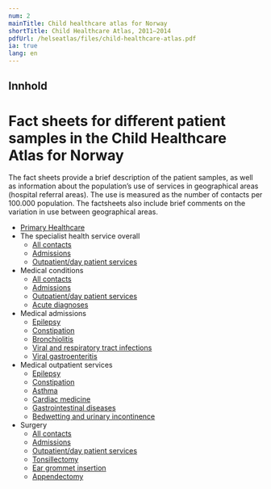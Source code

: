 ```yaml
---
num: 2
mainTitle: Child healthcare atlas for Norway
shortTitle: Child Healthcare Atlas, 2011–2014
pdfUrl: /helseatlas/files/child-healthcare-atlas.pdf
ia: true
lang: en
---
```


## Innhold

# Fact sheets for different patient samples in the Child Healthcare Atlas for Norway

The fact sheets provide a brief description of the patient samples, as well as information about the population’s use of services in geographical areas (hospital referral areas). The use is measured as the number of contacts per 100.000 population. The factsheets also include brief comments on the variation in use between geographical areas.

- [Primary Healthcare](/helseatlas/files/primary-healthcare.pdf)
- The specialist health service overall
  - [All contacts](/helseatlas/files/specialist-health-service-all-contacts.pdf)
  - [Admissions](/helseatlas/files/specialist-health-service-admissions.pdf)
  - [Outpatient/day patient services](/helseatlas/files/specialist-health-service-outpatient.pdf)
- Medical conditions
  - [All contacts](/helseatlas/files/medical-conditions-contacts.pdf)
  - [Admissions](/helseatlas/files/medical-conditions-admissions.pdf)
  - [Outpatient/day patient services](/helseatlas/files/medical-conditions-outpatient.pdf)
  - [Acute diagnoses](/helseatlas/files/selected-acute-diagnoses.pdf)
- Medical admissions
  - [Epilepsy](/helseatlas/files/epilepsy-admissions.pdf)
  - [Constipation](/helseatlas/files/constipation-admissions.pdf)
  - [Bronchiolitis](/helseatlas/files/bronchiolitis-admissions.pdf)
  - [Viral and respiratory tract infections](/helseatlas/files/viral-respiratory-tract.pdf)
  - [Viral gastroenteritis](/helseatlas/files/viral-gastroenteritis-admissions.pdf)
- Medical outpatient services
  - [Epilepsy](/helseatlas/files/epilepsy-outpatient.pdf)
  - [Constipation](/helseatlas/files/constipation-outpatient.pdf)
  - [Asthma](/helseatlas/files/asthma-outpatient.pdf)
  - [Cardiac medicine](/helseatlas/files/cardiac-medicine-outpatient.pdf)
  - [Gastrointestinal diseases](/helseatlas/files/gastrointestinal-diseases-outpatient.pdf)
  - [Bedwetting and urinary incontinence](/helseatlas/files/bedwetting-urinary-incontinence.pdf)
- Surgery
  - [All contacts](/helseatlas/files/surgical-conditions-contacts.pdf)
  - [Admissions](/helseatlas/files/surgical-conditions-admissions.pdf)
  - [Outpatient/day patient services](/helseatlas/files/surgical-conditions-outpatient.pdf)
  - [Tonsillectomy](/helseatlas/files/tonsillectomy.pdf)
  - [Ear grommet insertion](/helseatlas/files/ear-grommet-insertion.pdf)
  - [Appendectomy](/helseatlas/files/appendectomy.pdf)
